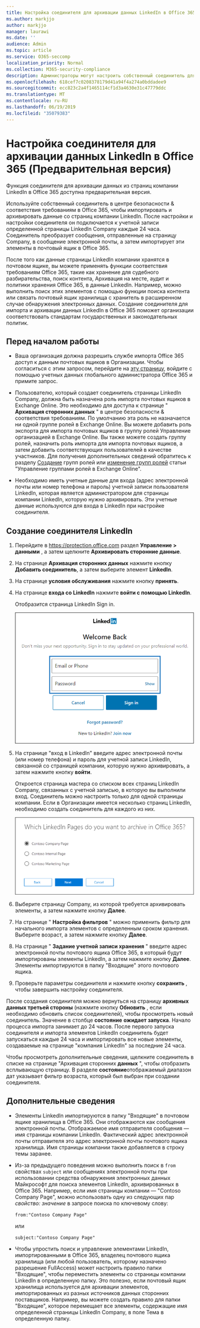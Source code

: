 ```yaml
---
title: Настройка соединителя для архивации данных LinkedIn в Office 365 (Предварительная версия)
ms.author: markjjo
author: markjjo
manager: laurawi
ms.date: ''
audience: Admin
ms.topic: article
ms.service: O365-seccomp
localization_priority: Normal
ms.collection: M365-security-compliance
description: Администраторы могут настроить собственный соединитель для импорта данных со страницы LinkedIn Company в Office 365. Это позволяет архивировать данные из сторонних источников данных в Office 365, чтобы можно было использовать такие функции обеспечения соответствия, как юридическая информация, поиск контента и политики хранения, для управления соответствием сторонним данным Организации.
ms.openlocfilehash: 618cef7c0208378179d41a94f4a274a0bddadee9
ms.sourcegitcommit: ecc823c2a4f1465114cf1d3a4630e31c47779ddc
ms.translationtype: MT
ms.contentlocale: ru-RU
ms.lasthandoff: 06/19/2019
ms.locfileid: "35079383"
---
```

# <a name="set-up-a-connector-to-archive-linkedin-data-in-office-365-preview"></a>Настройка соединителя для архивации данных LinkedIn в Office 365 (Предварительная версия)

Функция соединителя для архивации данных из страниц компании LinkedIn в Office 365 доступна предварительная версия.

Используйте собственный соединитель в центре безопасности & соответствия требованиям в Office 365, чтобы импортировать и архивировать данные со страниц компании LinkedIn. После настройки и настройки соединителя он подключается к учетной записи определенной страницы LinkedIn Company каждые 24 часа. Соединитель преобразует сообщения, отправленные на страницу Company, в сообщение электронной почты, а затем импортирует эти элементы в почтовый ящик в Office 365.

После того как данные страницы LinkedIn компании хранятся в почтовом ящике, вы можете применять функции соответствия требованиям Office 365, такие как хранение для судебного разбирательства, поиск контента, Архивация на месте, аудит и политики хранения Office 365, в данные LinkedIn. Например, можно выполнить поиск этих элементов с помощью функции поиска контента или связать почтовый ящик хранилища с хранитель в расширенном случае обнаружения электронных данных. Создание соединителя для импорта и архивации данных LinkedIn в Office 365 поможет организации соответствовать стандартам государственных и законодательных политик.

## <a name="before-you--begin"></a>Перед началом работы

- Ваша организация должна разрешить службе импорта Office 365 доступ к данным почтовых ящиков в Организации. Чтобы согласиться с этим запросом, перейдите на [эту страницу](https://login.microsoftonline.com/common/oauth2/authorize?client_id=570d0bec-d001-4c4e-985e-3ab17fdc3073&response_type=code&redirect_uri=https://portal.azure.com/&nonce=1234&prompt=admin_consent), войдите с помощью учетных данных глобального администратора Office 365 и примите запрос.

- Пользователю, который создает соединитель страницы LinkedIn Company, должна быть назначена роль импорта почтовых ящиков в Exchange Online. Это необходимо для доступа к странице " **Архивация сторонних данных** " в центре безопасности & соответствия требованиям. По умолчанию эта роль не назначается ни одной группе ролей в Exchange Online. Вы можете добавить роль экспорта для импорта почтовых ящиков в группу ролей Управление организацией в Exchange Online. Вы также можете создать группу ролей, назначить роль импорта для импорта почтовых ящиков, а затем добавить соответствующих пользователей в качестве участников. Для получения дополнительных сведений обратитесь к разделу [Создание](https://docs.microsoft.com/Exchange/permissions-exo/role-groups#create-role-groups) групп ролей или [изменение групп ролей](https://docs.microsoft.com/Exchange/permissions-exo/role-groups#modify-role-groups) статьи "Управление группами ролей в Exchange Online".

- Необходимо иметь учетные данные для входа (адрес электронной почты или номер телефона и пароль) учетной записи пользователя LinkedIn, которая является администратором для страницы компании LinkedIn, которую нужно архивировать. Эти учетные данные используются для входа в LinkedIn при настройке соединителя.

## <a name="create-a-linkedin-connector"></a>Создание соединителя LinkedIn

1. Перейдите в <https://protection.office.com> раздел **Управление \> данными** , а затем щелкните **Архивировать сторонние данные**.

2. На странице **Архивация сторонних данных** нажмите кнопку **Добавить соединитель**, а затем выберите элемент **LinkedIn**.

3. На странице **условия обслуживания** нажмите кнопку **принять**.

4. На странице **входа со LinkedIn** нажмите **войти с помощью LinkedIn**.

   Отобразится страница LinkedIn Sign in.

   ![Страница входа в LinkedIn](media/LinkedInSigninPage.png)

5. На странице "вход в LinkedIn" введите адрес электронной почты (или номер телефона) и пароль для учетной записи LinkedIn, связанной со страницей компании, которую нужно архивировать, а затем нажмите кнопку **войти**.

   Откроется страница мастера со списком всех страниц LinkedIn Company, связанных с учетной записью, в которую вы выполнили вход. Соединитель можно настроить только для одной страницы компании. Если в Организации имеется несколько страниц LinkedIn, необходимо создать соединитель для каждого из них.

   ![Отображается страница со списком страниц компании LinkedIn](media/LinkedInSelectCompanyPage.png)

6. Выберите страницу Company, из которой требуется архивировать элементы, а затем нажмите кнопку **Далее**.

7. На странице " **Настройка фильтров** " можно применить фильтр для начального импорта элементов с определенным сроком хранения. Выберите возраст, а затем нажмите кнопку **Далее**.

8. На странице " **Задание учетной записи хранения** " введите адрес электронной почты почтового ящика Office 365, в который будут импортированы элементы LinkedIn, а затем нажмите кнопку **Далее**. Элементы импортируются в папку "Входящие" этого почтового ящика.

9. Проверьте параметры соединителя и нажмите кнопку **сохранить** , чтобы завершить настройку соединителя.

После создания соединителя можно вернуться на страницу **архивных данных третьей стороны** (нажмите кнопку **Обновить** , если необходимо обновить список соединителей), чтобы просмотреть новый соединитель. Значение в столбце **состояние** **ожидает запуска**. Начало процесса импорта занимает до 24 часов. После первого запуска соединителя и импорта элементов LinkedIn соединитель будет запускаться каждые 24 часа и импортировать все новые элементы, создаваемые на странице "компания LinkedIn" за последние 24 часа.

Чтобы просмотреть дополнительные сведения, щелкните соединитель в списке на странице "Архивация сторонних **данных** ", чтобы отобразить всплывающую страницу. В разделе **состояние**отображаемый диапазон дат указывает фильтр возраста, который был выбран при создании соединителя. 

## <a name="more-information"></a>Дополнительные сведения

- Элементы LinkedIn импортируются в папку "Входящие" в почтовом ящике хранилища в Office 365. Они отображаются как сообщения электронной почты. Отображаемое имя отправителя сообщения — имя страницы компании LinkedIn. Фактический адрес электронной почты отправителя это адрес электронной почты почтового ящика хранилища. Имя страницы компании также добавляется в строку темы заранее. 

- Из-за предыдущего поведения можно выполнить поиск в `from` свойствах `subject` или сообщениях электронной почты при использовании средства обнаружения электронных данных Майкрософт для поиска элементов LinkedIn, архивированных в Office 365. Например, если имя страницы компании — "Contoso Company Page", можно использовать одну из следующих пар *свойство: значение* в запросе поиска по ключевому слову:
   
   ```
   from:"Contoso Company Page"
   ```

    или

   ```
   subject:"Contoso Company Page"
   ```

- Чтобы упростить поиск и управление элементами LinkedIn, импортированными в Office 365, владелец почтового ящика хранилища (или любой пользователь, которому назначено разрешение FullAccess) может настроить правило папки "Входящие", чтобы переместить элементы со страницы компании LinkedIn в определенную папку. Это полезно, если почтовый ящик хранилища используется для архивации элементов, импортированных из разных источников данных сторонних поставщиков. Например, вы можете создать правило для папки "Входящие", которое перемещает все элементы, содержащие имя определенной страницы LinkedIn Company, в поле Тема в определенную папку.